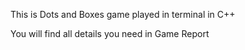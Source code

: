 This is Dots and Boxes game played in terminal in C++ 

You will find all details you need in Game Report
